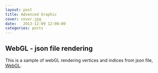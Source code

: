 ```yaml
---
layout: post
title: Advenced Graphic
cover: cover.jpg
date:   2013-12-09 12:00:00
categories: posts
---
```


## WebGL - json file rendering

This is a sample of webGL rendering vertices and indices from json file, [WebGL](http://timthegod.github.io/WebGL).

